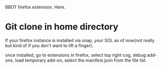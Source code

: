 BBOT firefox extension. 
Here.


# Git clone in home directory 

If your firefox instance is installed via snap, your SOL as of now(not really but kind of if you don't want to lift a finger).

once installed, go to extensions in firefox, select top right cog, debug add-ons, load temporary add-on, select the manifest.json from the file list.

